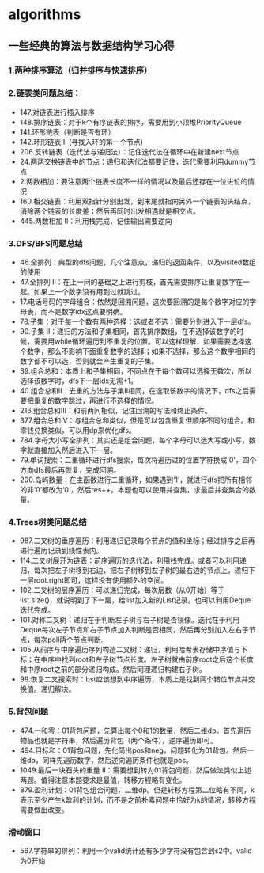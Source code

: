 # algorithms

## 一些经典的算法与数据结构学习心得
### 1.两种排序算法（归并排序与快速排序）
### 2.链表类问题总结：
+ 147.对链表进行插入排序
+ 148.排序链表：对于k个有序链表的排序，需要用到小顶堆PriorityQueue
+ 141.环形链表（判断是否有环）
+ 142.环形链表 II (寻找入环的第一个节点)
+ 206.反转链表（迭代法与递归法）：记住迭代法在循环中在新建next节点
+ 24.两两交换链表中的节点：递归和迭代法都要记住，迭代需要利用dummy节点
+ 2.两数相加：要注意两个链表长度不一样的情况以及最后还存在一位进位的情况
+ 160.相交链表：利用双指针分别出发，到末尾就指向另外一个链表的头结点，消除两个链表的长度差；然后再同时出发相遇就是相交点。
+ 445.两数相加 II：利用栈完成，记住输出需要逆向
### 3.DFS/BFS问题总结
+ 46.全排列：典型的dfs问题，几个注意点，递归的返回条件，以及visited数组的使用
+ 47.全排列 II：在上一问的基础之上进行剪枝，首先需要排序让重复数字在一起。如果上一个数字没有用到过就跳过。
+ 17.电话号码的字母组合：依然是回溯问题，这次要回溯的是每个数字对应的字母表，而不是数字idx这点要明确。
+ 78.子集：对于每一个数有两种选择：选或者不选；需要分别进入下一层dfs。
+ 90.子集 II：递归的方法和子集相同，首先排序数组，在不选择该数字的时候，需要用while循环遍历到不重复的位置。可以这样理解，如果需要选择这个数字，那么不影响下面重复数字的选择；如果不选择，那么这个数字相同的数字都不可以选，否则就会产生重复的子集。
+ 39.组合总和：本质上和子集相同，不同点在于每个数可以选择无数次，所以选择该数字时，dfs下一层idx无需+1。
+ 40.组合总和II：去重的方法与子集II相同，在选取该数字的情况下，dfs之后需要把重复的数字跳过，再进行不选择的情况。
+ 216.组合总和III：和前两问相似，记住回溯的写法和终止条件。
+ 377.组合总和IV：与组合总和类似，但是可以包含重复但顺序不同的组合。和零钱兑换类似，可以用dp来优化dfs。
+ 784.字母大小写全排列：其实还是组合问题，每个字母可以选大写或小写，数字就直接加入然后进入下一层。
+ 79.单词搜索：二重循环进行dfs搜索，每次将遍历过的位置字符换成'0'，四个方向dfs最后再恢复，完成回溯。
+ 200.岛屿数量：在主函数进行二重循环，如果遇到‘1’，就进行dfs把所有相邻的非‘0’都改为‘0’，然后res++。本题也可以使用并查集，求最后并查集合的数量。
### 4.Trees树类问题总结
+ 987.二叉树的垂序遍历：利用递归记录每个节点的值和坐标；经过排序之后再进行遍历记录到线性表内。
+ 114.二叉树展开为链表：前序遍历的迭代法，利用栈完成。或者可以利用递归，每次把左子树移到右边，把右子树移到左子树的最右边的节点上，递归下一层root.right即可，这样没有使用额外的空间。
+ 102.二叉树的层序遍历：可以递归完成，每次层数（从0开始）等于list.size()，就说明到了下一层，给list加入新的List记录。也可以利用Deque迭代完成。
+ 101.对称二叉树：递归在于判断左子树与右子树是否镜像。迭代在于利用Deque每次左子节点和右子节点加入判断是否相同，然后再分别加入左右子节点，每次poll两个节点判断.
+ 105.从前序与中序遍历序列构造二叉树：递归，利用哈希表存储中序值与下标；在中序中找到root和左子树节点长度。左子树就由前序root之后这个长度和中序root之前的部分递归构成。然后同理递归构建右子树。
+ 99.恢复二叉搜索时：bst应该想到中序遍历，本质上是找到两个错位节点并交换值。递归解决。
### 5.背包问题
+ 474.一和零：01背包问题，先算出每个0和1的数量，然后二维dp。首先遍历物品也就是字符串，然后遍历背包（两个条件），逆序遍历即可。
+ 494.目标和：01背包问题，先化简出pos和neg，问题转化为01背包。然后一维dp，同样先遍历数字，然后逆向遍历条件也就是pos。
+ 1049.最后一块石头的重量 II：需要想到转为01背包问题，然后做法类似上述两题。值得注意本题要求是最值，转移方程略有变化。
+ 879.盈利计划：01背包组合问题，二维dp。但是转移方程第二位略有不同，k表示至少产生k盈利的计划，而不是之前朴素问题中恰好为k的情况，转移方程需要做出改变。
### 滑动窗口
+ 567.字符串的排列：利用一个valid统计还有多少字符没有包含到s2中。valid为0开始
